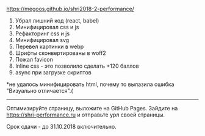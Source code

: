 https://megoos.github.io/shri2018-2-performance/

1. Убрал лишний код (react, babel)
2. Минифицировал css и js
3. Рефакторинг css и js
4. Минифицировал svg
5. Перевел картинки в webp
6. Шрифты сконвертированы в woff2
7. Пожал favicon
8. Inline css - это позволило сделать +120 баллов
9. async при загрузке скриптов

*не удалось минифицировать html, почему то вылазила ошибка "Визуально отличается".(

---
Оптимизируйте страницу, выложите на GitHub Pages. Зайдите на https://shri-performance.ru и отправьте урл своей страницы.

Срок сдачи - до 31.10.2018 включительно.
